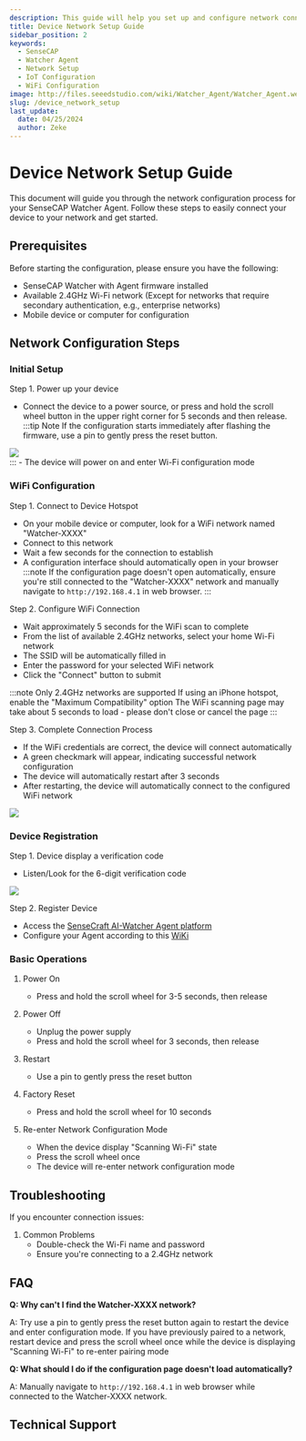```yaml
---
description: This guide will help you set up and configure network connections for your SenseCAP Watcher Agent
title: Device Network Setup Guide
sidebar_position: 2
keywords:
  - SenseCAP
  - Watcher Agent
  - Network Setup
  - IoT Configuration
  - WiFi Configuration
image: http://files.seeedstudio.com/wiki/Watcher_Agent/Watcher_Agent.webp
slug: /device_network_setup
last_update:
  date: 04/25/2024
  author: Zeke
---
```


# Device Network Setup Guide

This document will guide you through the network configuration process for your SenseCAP Watcher Agent. Follow these steps to easily connect your device to your network and get started.

## Prerequisites

Before starting the configuration, please ensure you have the following:

- SenseCAP Watcher with Agent firmware installed
- Available 2.4GHz Wi-Fi network (Except for networks that require secondary authentication, e.g., enterprise networks)
- Mobile device or computer for configuration

## Network Configuration Steps

### Initial Setup

Step 1. Power up your device
- Connect the device to a power source, or press and hold the scroll wheel button in the upper right corner for 5 seconds and then release.
:::tip Note
If the configuration starts immediately after flashing the firmware, use a pin to gently press the reset button.
<div style={{textAlign:'center'}}><img src="http://files.seeedstudio.com/wiki/Watcher_Agent/Flash/finish2.jpg" style={{width:200, height:'auto'}}/></div>
:::
- The device will power on and enter  Wi-Fi configuration mode



### WiFi Configuration

Step 1. Connect to Device Hotspot
- On your mobile device or computer, look for a WiFi network named "Watcher-XXXX"
- Connect to this network
- Wait a few seconds for the connection to establish
- A configuration interface should automatically open in your browser
:::note
If the configuration page doesn't open automatically, ensure you're still connected to the "Watcher-XXXX" network and manually navigate to `http://192.168.4.1` in web browser.
:::

Step 2. Configure WiFi Connection
- Wait approximately 5 seconds for the WiFi scan to complete
- From the list of available 2.4GHz networks, select your home Wi-Fi network
- The SSID will be automatically filled in
- Enter the password for your selected WiFi network
- Click the "Connect" button to submit

:::note
Only 2.4GHz networks are supported
If using an iPhone hotspot, enable the "Maximum Compatibility" option
The WiFi scanning page may take about 5 seconds to load - please don't close or cancel the page
:::

Step 3. Complete Connection Process
- If the WiFi credentials are correct, the device will connect automatically
- A green checkmark will appear, indicating successful network configuration
- The device will automatically restart after 3 seconds
- After restarting, the device will automatically connect to the configured WiFi network

<div style={{textAlign:'center'}}><img src="http://files.seeedstudio.com/wiki/Watcher_Agent/firmware/wifi%20done.jpeg" style={{width:500, height:'auto'}}/></div> 


### Device Registration

Step 1. Device display a verification code
- Listen/Look for the 6-digit verification code
<div style={{textAlign:'center'}}><img src="http://files.seeedstudio.com/wiki/Watcher_Agent/firmware/activation.jpg" style={{width:300, height:'auto'}}/></div> 

Step 2. Register Device
- Access the [SenseCraft AI-Watcher Agent platform](https://sensecraft.seeed.cc/ai/watcher-agent)
- Configure your Agent according to this [WiKi](https://wiki.seeedstudio.com/Web_Control_Panel/)

### Basic Operations

1. Power On
   - Press and hold the scroll wheel for 3-5 seconds, then release

2. Power Off
   - Unplug the power supply
   - Press and hold the scroll wheel for 3 seconds, then release

3. Restart
   - Use a pin to gently press the reset button

4. Factory Reset
   - Press and hold the scroll wheel for 10 seconds

5. Re-enter Network Configuration Mode
   - When the device display "Scanning Wi-Fi" state
   - Press the scroll wheel once
   - The device will re-enter network configuration mode

## Troubleshooting

If you encounter connection issues:

1. Common Problems
   - Double-check the Wi-Fi name and password
   - Ensure you're connecting to a 2.4GHz network


## FAQ

**Q: Why can't I find the Watcher-XXXX network?**

A: Try use a pin to gently press the reset button again to restart the device and enter configuration mode.
If you have previously paired to a network, restart device and press the scroll wheel once while the device is displaying "Scanning Wi-Fi" to re-enter pairing mode

**Q: What should I do if the configuration page doesn't load automatically?**

A: Manually navigate to `http://192.168.4.1` in web browser while connected to the Watcher-XXXX network.

## Technical Support

<div class="button_tech_support_container">
<a href="https://discord.com/invite/QqMgVwHT3X" class="button_tech_support_sensecap"></a>
<a href="https://support.sensecapmx.com/portal/en/home" class="button_tech_support_sensecap3"></a>
</div>

<div class="button_tech_support_container">
<a href="mailto:support@sensecapmx.com" class="button_tech_support_sensecap2"></a>
<a href="https://github.com/Seeed-Studio/wiki-documents/discussions/69" class="button_discussion"></a>
</div>